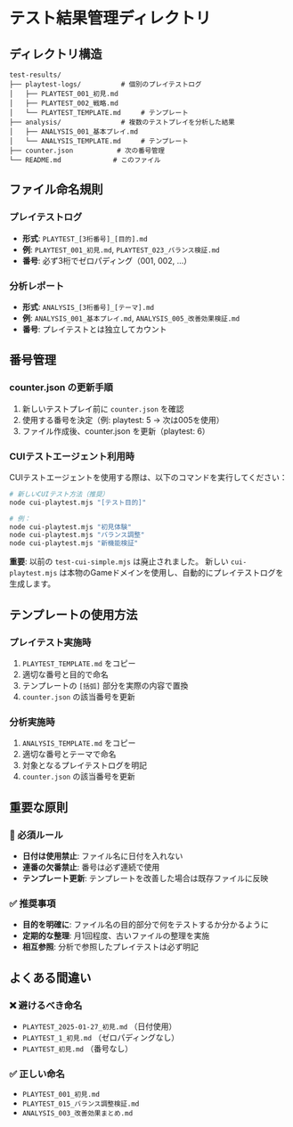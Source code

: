 # テスト結果管理ディレクトリ

## ディレクトリ構造
```
test-results/
├── playtest-logs/          # 個別のプレイテストログ
│   ├── PLAYTEST_001_初見.md
│   ├── PLAYTEST_002_戦略.md
│   └── PLAYTEST_TEMPLATE.md     # テンプレート
├── analysis/               # 複数のテストプレイを分析した結果
│   ├── ANALYSIS_001_基本プレイ.md
│   └── ANALYSIS_TEMPLATE.md     # テンプレート
├── counter.json           # 次の番号管理
└── README.md             # このファイル
```

## ファイル命名規則

### プレイテストログ
- **形式**: `PLAYTEST_[3桁番号]_[目的].md`
- **例**: `PLAYTEST_001_初見.md`, `PLAYTEST_023_バランス検証.md`
- **番号**: 必ず3桁でゼロパディング（001, 002, ...）

### 分析レポート
- **形式**: `ANALYSIS_[3桁番号]_[テーマ].md`
- **例**: `ANALYSIS_001_基本プレイ.md`, `ANALYSIS_005_改善効果検証.md`
- **番号**: プレイテストとは独立してカウント

## 番号管理

### counter.json の更新手順
1. 新しいテストプレイ前に `counter.json` を確認
2. 使用する番号を決定（例: playtest: 5 → 次は005を使用）
3. ファイル作成後、counter.json を更新（playtest: 6）

### CUIテストエージェント利用時
CUIテストエージェントを使用する際は、以下のコマンドを実行してください：

```bash
# 新しいCUIテスト方法（推奨）
node cui-playtest.mjs "[テスト目的]"

# 例：
node cui-playtest.mjs "初見体験"
node cui-playtest.mjs "バランス調整" 
node cui-playtest.mjs "新機能検証"
```

**重要**: 以前の `test-cui-simple.mjs` は廃止されました。
新しい `cui-playtest.mjs` は本物のGameドメインを使用し、自動的にプレイテストログを生成します。

## テンプレートの使用方法

### プレイテスト実施時
1. `PLAYTEST_TEMPLATE.md` をコピー
2. 適切な番号と目的で命名
3. テンプレートの `[括弧]` 部分を実際の内容で置換
4. `counter.json` の該当番号を更新

### 分析実施時
1. `ANALYSIS_TEMPLATE.md` をコピー
2. 適切な番号とテーマで命名
3. 対象となるプレイテストログを明記
4. `counter.json` の該当番号を更新

## 重要な原則

### 🚨 必須ルール
- **日付は使用禁止**: ファイル名に日付を入れない
- **連番の欠番禁止**: 番号は必ず連続で使用
- **テンプレート更新**: テンプレートを改善した場合は既存ファイルに反映

### ✅ 推奨事項
- **目的を明確に**: ファイル名の目的部分で何をテストするか分かるように
- **定期的な整理**: 月1回程度、古いファイルの整理を実施
- **相互参照**: 分析で参照したプレイテストは必ず明記

## よくある間違い

### ❌ 避けるべき命名
- `PLAYTEST_2025-01-27_初見.md` （日付使用）
- `PLAYTEST_1_初見.md` （ゼロパディングなし）
- `PLAYTEST_初見.md` （番号なし）

### ✅ 正しい命名
- `PLAYTEST_001_初見.md`
- `PLAYTEST_015_バランス調整検証.md`
- `ANALYSIS_003_改善効果まとめ.md`